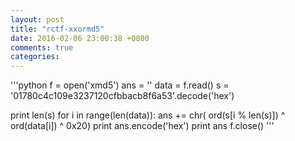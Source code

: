 ```yaml
---
layout: post
title: "rctf-xxormd5"
date: 2016-02-06 23:00:38 +0800
comments: true
categories: 
---
```

'''python
f = open('xmd5')
ans = ''
data = f.read()
s = '01780c4c109e3237120cfbbacb8f6a53'.decode('hex')

print len(s)
for i in range(len(data)):
	ans += chr( ord(s[i % len(s)]) ^ ord(data[i]) ^ 0x20)
print ans.encode('hex')
print ans
f.close()
'''
